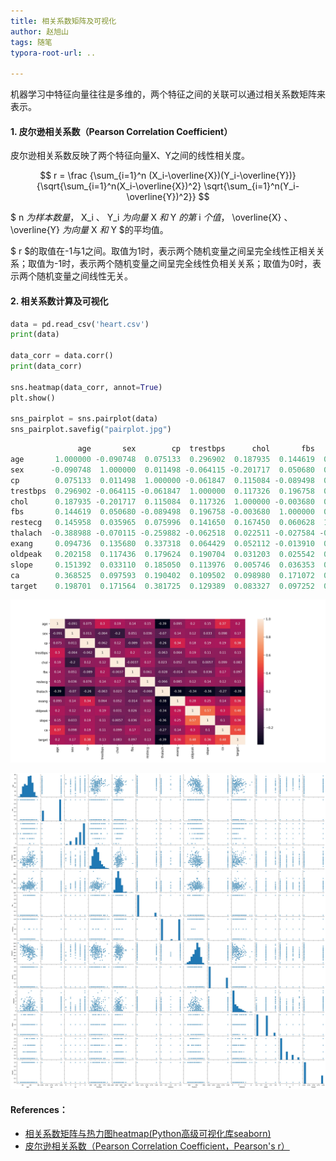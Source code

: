 ```yaml
---
title: 相关系数矩阵及可视化
author: 赵旭山
tags: 随笔
typora-root-url: ..

---
```




机器学习中特征向量往往是多维的，两个特征之间的关联可以通过相关系数矩阵来表示。

#### 1. 皮尔逊相关系数（Pearson Correlation Coefficient）

皮尔逊相关系数反映了两个特征向量X、Y之间的线性相关度。

$$ r = \frac {\sum_{i=1}^n (X_i-\overline{X})(Y_i-\overline{Y})}{\sqrt{\sum_{i=1}^n(X_i-\overline{X})^2} \sqrt{\sum_{i=1}^n(Y_i-\overline{Y})^2}} $$

$ n $为样本数量，$ X_i $、$ Y_i $为向量$ X $和$ Y $的第$ i $个值，$ \overline{X} $、$ \overline{Y} $为向量$ X $和$ Y $的平均值。

$ r $的取值在-1与1之间。取值为1时，表示两个随机变量之间呈完全线性正相关关系；取值为-1时，表示两个随机变量之间呈完全线性负相关关系；取值为0时，表示两个随机变量之间线性无关。

#### 2. 相关系数计算及可视化

```python
data = pd.read_csv('heart.csv')
print(data)

data_corr = data.corr()
print(data_corr)

sns.heatmap(data_corr, annot=True)
plt.show()

sns_pairplot = sns.pairplot(data)
sns_pairplot.savefig("pairplot.jpg")
```









```python
               age       sex        cp  trestbps      chol       fbs   restecg   thalach     exang   oldpeak     slope        ca    target
age       1.000000 -0.090748  0.075133  0.296902  0.187935  0.144619  0.145958 -0.388988  0.094736  0.202158  0.151392  0.368525  0.198701
sex      -0.090748  1.000000  0.011498 -0.064115 -0.201717  0.050680  0.035965 -0.070115  0.135680  0.117436  0.033110  0.097593  0.171564
cp        0.075133  0.011498  1.000000 -0.061847  0.115084 -0.089498  0.075996 -0.259882  0.337318  0.179624  0.185050  0.190402  0.381725
trestbps  0.296902 -0.064115 -0.061847  1.000000  0.117326  0.196758  0.141650 -0.062518  0.064429  0.190704  0.113976  0.109502  0.129389
chol      0.187935 -0.201717  0.115084  0.117326  1.000000 -0.003680  0.167450  0.022511  0.052112  0.031203  0.005746  0.098980  0.083327
fbs       0.144619  0.050680 -0.089498  0.196758 -0.003680  1.000000  0.060628 -0.027584 -0.013910  0.025542  0.036353  0.171072  0.097252
restecg   0.145958  0.035965  0.075996  0.141650  0.167450  0.060628  1.000000 -0.065701  0.085440  0.115534  0.139777  0.121652  0.126169
thalach  -0.388988 -0.070115 -0.259882 -0.062518  0.022511 -0.027584 -0.065701  1.000000 -0.379367 -0.340969 -0.361260 -0.270660 -0.386459
exang     0.094736  0.135680  0.337318  0.064429  0.052112 -0.013910  0.085440 -0.379367  1.000000  0.278189  0.245470  0.138042  0.361026
oldpeak   0.202158  0.117436  0.179624  0.190704  0.031203  0.025542  0.115534 -0.340969  0.278189  1.000000  0.566642  0.298974  0.475324
slope     0.151392  0.033110  0.185050  0.113976  0.005746  0.036353  0.139777 -0.361260  0.245470  0.566642  1.000000  0.101242  0.359572
ca        0.368525  0.097593  0.190402  0.109502  0.098980  0.171072  0.121652 -0.270660  0.138042  0.298974  0.101242  1.000000  0.476613
target    0.198701  0.171564  0.381725  0.129389  0.083327  0.097252  0.126169 -0.386459  0.361026  0.475324  0.359572  0.476613  1.000000
```







![](/assets/images/correlationCoefficientsHeatmap202004071446.jpg)



![](/assets/images/correlationCoefficientsPairplot202004071623.jpg)



#### References：

* [相关系数矩阵与热力图heatmap(Python高级可视化库seaborn)](https://blog.csdn.net/cymy001/article/details/79576019)
* [皮尔逊相关系数（Pearson Correlation Coefficient，Pearson's r）](https://www.cnblogs.com/HuZihu/p/10183502.html)

